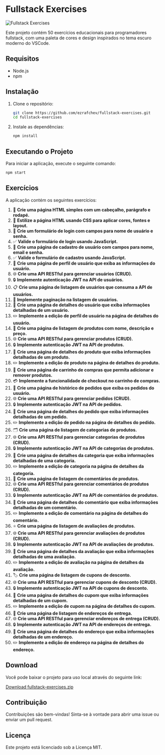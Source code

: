 



# Fullstack Exercises

![Fullstack Exercises](https://via.placeholder.com/800x200.png?text=Fullstack+Exercises)

Este projeto contém 50 exercícios educacionais para programadores fullstack, com uma paleta de cores e design inspirados no tema escuro moderno do VSCode.

## Requisitos

- Node.js
- npm

## Instalação

1. Clone o repositório:

    ```bash
    git clone https://github.com/ezrafchev/fullstack-exercises.git
    cd fullstack-exercises
    ```

2. Instale as dependências:

    ```bash
    npm install
    ```

## Executando o Projeto

Para iniciar a aplicação, execute o seguinte comando:

```bash
npm start
```

## Exercícios

A aplicação contém os seguintes exercícios:

1. 📝 **Crie uma página HTML simples com um cabeçalho, parágrafo e rodapé.**
2. 🎨 **Estilize a página HTML usando CSS para aplicar cores, fontes e layout.**
3. 🔐 **Crie um formulário de login com campos para nome de usuário e senha.**
4. ✅ **Valide o formulário de login usando JavaScript.**
5. 📝 **Crie uma página de cadastro de usuário com campos para nome, email e senha.**
6. ✅ **Valide o formulário de cadastro usando JavaScript.**
7. 👤 **Crie uma página de perfil de usuário que exiba as informações do usuário.**
8. 🌐 **Crie uma API RESTful para gerenciar usuários (CRUD).**
9. 🔒 **Implemente autenticação JWT na API de usuários.**
10. 📋 **Crie uma página de listagem de usuários que consuma a API de usuários.**
11. 📄 **Implemente paginação na listagem de usuários.**
12. 📝 **Crie uma página de detalhes do usuário que exiba informações detalhadas de um usuário.**
13. ✏️ **Implemente a edição de perfil de usuário na página de detalhes do usuário.**
14. 🛒 **Crie uma página de listagem de produtos com nome, descrição e preço.**
15. 🌐 **Crie uma API RESTful para gerenciar produtos (CRUD).**
16. 🔒 **Implemente autenticação JWT na API de produtos.**
17. 📝 **Crie uma página de detalhes do produto que exiba informações detalhadas de um produto.**
18. ✏️ **Implemente a edição de produto na página de detalhes do produto.**
19. 🛒 **Crie uma página de carrinho de compras que permita adicionar e remover produtos.**
20. 💳 **Implemente a funcionalidade de checkout no carrinho de compras.**
21. 📜 **Crie uma página de histórico de pedidos que exiba os pedidos do usuário.**
22. 🌐 **Crie uma API RESTful para gerenciar pedidos (CRUD).**
23. 🔒 **Implemente autenticação JWT na API de pedidos.**
24. 📝 **Crie uma página de detalhes do pedido que exiba informações detalhadas de um pedido.**
25. ✏️ **Implemente a edição de pedido na página de detalhes do pedido.**
26. 🗂️ **Crie uma página de listagem de categorias de produtos.**
27. 🌐 **Crie uma API RESTful para gerenciar categorias de produtos (CRUD).**
28. 🔒 **Implemente autenticação JWT na API de categorias de produtos.**
29. 📝 **Crie uma página de detalhes da categoria que exiba informações detalhadas de uma categoria.**
30. ✏️ **Implemente a edição de categoria na página de detalhes da categoria.**
31. 💬 **Crie uma página de listagem de comentários de produtos.**
32. 🌐 **Crie uma API RESTful para gerenciar comentários de produtos (CRUD).**
33. 🔒 **Implemente autenticação JWT na API de comentários de produtos.**
34. 📝 **Crie uma página de detalhes do comentário que exiba informações detalhadas de um comentário.**
35. ✏️ **Implemente a edição de comentário na página de detalhes do comentário.**
36. ⭐ **Crie uma página de listagem de avaliações de produtos.**
37. 🌐 **Crie uma API RESTful para gerenciar avaliações de produtos (CRUD).**
38. 🔒 **Implemente autenticação JWT na API de avaliações de produtos.**
39. 📝 **Crie uma página de detalhes da avaliação que exiba informações detalhadas de uma avaliação.**
40. ✏️ **Implemente a edição de avaliação na página de detalhes da avaliação.**
41. 🏷️ **Crie uma página de listagem de cupons de desconto.**
42. 🌐 **Crie uma API RESTful para gerenciar cupons de desconto (CRUD).**
43. 🔒 **Implemente autenticação JWT na API de cupons de desconto.**
44. 📝 **Crie uma página de detalhes do cupom que exiba informações detalhadas de um cupom.**
45. ✏️ **Implemente a edição de cupom na página de detalhes do cupom.**
46. 📍 **Crie uma página de listagem de endereços de entrega.**
47. 🌐 **Crie uma API RESTful para gerenciar endereços de entrega (CRUD).**
48. 🔒 **Implemente autenticação JWT na API de endereços de entrega.**
49. 📝 **Crie uma página de detalhes do endereço que exiba informações detalhadas de um endereço.**
50. ✏️ **Implemente a edição de endereço na página de detalhes do endereço.**


## Download

Você pode baixar o projeto para uso local através do seguinte link:

[Download fullstack-exercises.zip](sandbox:/tmp/fullstack-exercises.zip)

## Contribuição

Contribuições são bem-vindas! Sinta-se à vontade para abrir uma issue ou enviar um pull request.

## Licença

Este projeto está licenciado sob a Licença MIT.

